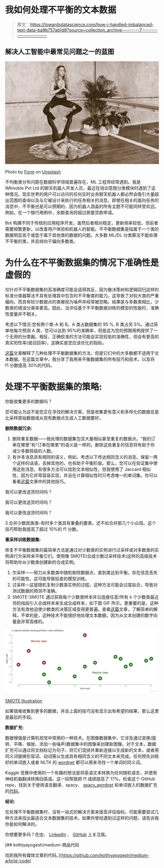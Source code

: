 # 我如何处理不平衡的文本数据

> 原文：<https://towardsdatascience.com/how-i-handled-imbalanced-text-data-ba9b757ab1d8?source=collection_archive---------7----------------------->

## 解决人工智能中最常见问题之一的蓝图

![](img/53f1f6d95ce479727c749f22b00180be.png)

Photo by [Form](https://unsplash.com/@theformfitness?utm_source=medium&utm_medium=referral) on [Unsplash](https://unsplash.com?utm_source=medium&utm_medium=referral)

不均衡类分布问题在数据科学领域普遍存在，ML 工程师经常遇到。我是 IMImoble Pvt Ltd 的聊天机器人开发人员，最近在培训意图分类模块时遇到了这种情况。现实世界的用户可以访问的任何实时业务聊天机器人都必然会吸引大量超出范围的查询以及与它被设计来执行的任务相关的消息。即使在相关的面向任务的消息中，不平衡也是可以预期的，因为机器人涵盖的所有主题不可能同样受欢迎。例如，在一个银行用例中，余额查询将超过房屋贷款申请。

Bot 构建不同于传统的应用程序开发。虽然后者相对稳定，更新频率较低，但前者需要频繁更新，以改善用户体验和机器人的智能。不平衡数据集是指属于一个类的数据明显高于或低于属于其他类的数据的问题。大多数 ML/DL 分类算法不能处理不平衡的类，并且倾向于偏向多数类。

# **为什么在不平衡数据集的情况下准确性是虚假的**

仅针对不平衡数据集的高准确度可能会适得其反，因为像决策树和逻辑回归这样的标准分类器算法不具有处理其中包含的不平衡类的能力。这导致了对较大类的严重偏向，而具有较少数据点的类被视为噪声并经常被忽略。结果是与多数类相比，少数类的错误分类率更高。因此，当评估基于不平衡数据训练的模型的性能时，准确性度量并不相关。

考虑以下情况:您有两个类-A 和 B。A 类占数据集的 95 %, B 类占另 5%。通过简单地每次预测 A 类，您可以达到 95%的准确率，但是这为您的预期用例提供了一个无用的分类器。相反，正确校准的方法可能会实现较低的准确性，但会有更高的真实阳性率(或召回率)，这确实是您应该优化的指标。

[这篇](https://www.analyticsvidhya.com/blog/2017/03/imbalanced-classification-problem/)文章解释了几种处理不平衡数据集的方法，但是它们中的大多数都不适用于文本数据。在这篇文章中，我分享了我用来平衡数据集的所有技巧和技术，以及将 f1 分数提高 30%的代码。

# 处理不平衡数据集的策略:

你能收集更多的数据吗？

您可能认为这不是您正在寻找的解决方案，但是收集更有意义和多样化的数据总是比采样原始数据或从现有数据点生成人工数据要好。

**删除数据冗余:**

1.  删除重复数据——我处理的数据集包含大量相似甚至重复的数据点。“我的订单在哪里”和“订单在哪里”的语义是一样的。删除这些重复的信息将有助于你减少多数班级的人数。
2.  有许多消息具有相同的语义，例如，考虑以下传达相同含义的消息。保留一两个这样的话语，去掉其他的，也有助于平衡阶层。那么，您可以在验证集中使用这些消息。有很多方法可以找到文本相似性，但我使用了 Jaccard 相似性，因为它非常容易实现，并且在计算相似性时只考虑唯一的单词集。你可以看看[这篇](https://medium.com/@adriensieg/text-similarities-da019229c894)文章中的其他技巧。

我可以更改送货时间吗？

我可以更改送货时间吗？

我可以更改送货时间吗？

3.合并少数民族类-有时多个类具有重叠的要素。还不如合并那几个小众班。这个技巧帮助我提高了超过 10%的 f1 分数。

**重采样训练数据集:**

修复不平衡数据集的最简单方法是通过对少数类的实例进行过采样或对多数类的实例进行欠采样来平衡它们。使用像 SMOTE(合成少数过采样技术)这样的高级技术将帮助你从少数类创建新的合成实例。

1.  欠采样——努力从多数类中随机剔除数据点，直到类达到平衡。存在信息丢失的可能性，这可能导致较差的模型训练。
2.  过采样—这是随机复制少数类实例的过程。这种方法可能会过度拟合，导致对测试数据的预测不准确。
3.  SMOTE-SMOTE 通过获取每个少数类样本并沿连接任意/所有 k 个少数类最近邻的线段引入合成样本来生成合成样本，如下图 GIF 所示。更重要的是，这种方法有效地迫使少数类的决策区域变得更普遍。查看[这篇](http://rikunert.com/SMOTE_explained)文章，了解简单的解释。不幸的是，这种技术不能很好地处理文本数据，因为从文本创建的数字向量是非常高维的。

![](img/b62343b716aaa4a6ce9ac0ec59621af5.png)

[SMOTE Illustration](https://rikunert.com/SMOTE_explained)

如果很难收集到更多的数据，并且上面的技巧没有显示出有希望的结果，那么这里是最后的手段。

**数据扩充:**

数据增强是计算机视觉中常用的一种技术。在图像数据集中，它涉及通过变换(旋转、平移、缩放、添加一些噪声)数据集中的图像来创建新图像。对于文本，数据扩充可以通过将文档标记为句子、将它们混排并重新连接以生成新的文本，或者用同义词替换形容词、动词等以生成具有相同含义的不同文本来完成。任何预先训练好的单词嵌入或者 NLTK 的 [wordnet](http://www.nltk.org/howto/wordnet.html) 都可以用来寻找一个单词的同义词。

Kaggle 竞赛中使用的一个有趣的想法是将英语文本转换为任何随机语言，并使用神经机器翻译转换回英语。这一招帮我把 f1 成绩提高了 17%。检查这个 GitHub repo，找到关于使用语言翻译、spacy、 [spacy_wordnet](https://pypi.org/project/spacy-wordnet/) 和单词嵌入的数据扩充的[代码](https://github.com/kothiyayogesh/medium-article-code/tree/master/How%20I%20dealt%20with%20Imbalanced%20text%20dataset)。

**结论:**

在处理不平衡数据集时，没有一站式的解决方案来提高评估指标。可能需要尝试几种方法来找出最适合文本数据集的技术。如果你曾经遇到过这样的问题，请告诉我你是如何解决的。

你想要更多吗？在[中](https://medium.com/@kothiya.yogesh)、 [LinkedIn](https://www.linkedin.com/in/yogeshkothiya/) 、 [GitHub](https://github.com/kothiyayogesh/) 上关注我。

[](https://github.com/kothiyayogesh/medium-article-code) [## kothiyayogesh/medium-商品代码

找到我所有媒体文章的代码。](https://github.com/kothiyayogesh/medium-article-code)